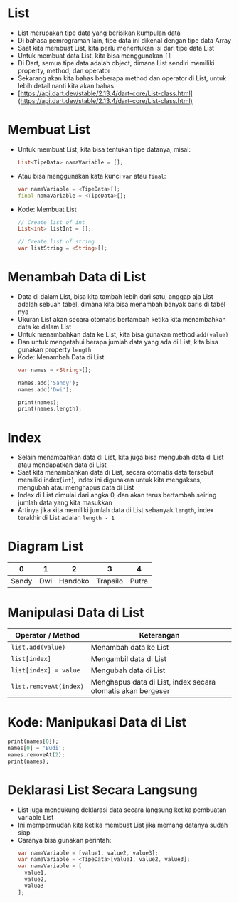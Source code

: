 # List
* List merupakan tipe data yang berisikan kumpulan data
* Di bahasa pemrograman lain, tipe data ini dikenal dengan tipe data Array
* Saat kita membuat List, kita perlu menentukan isi dari tipe data List
* Untuk membuat data List, kita bisa menggunakan ``` [] ```
* Di Dart, semua tipe data adalah object, dimana List sendiri memiliki property, method, dan operator
* Sekarang akan kita bahas beberapa method dan operator di List, untuk lebih detail nanti kita akan bahas
* [https://api.dart.dev/stable/2.13.4/dart-core/List-class.html](https://api.dart.dev/stable/2.13.4/dart-core/List-class.html)

# Membuat List
* Untuk membuat List, kita bisa tentukan tipe datanya, misal:
  ```dart
  List<TipeData> namaVariable = [];
  ```
* Atau bisa menggunakan kata kunci ``` var ``` atau ``` final ```:
  ```dart
  var namaVariable = <TipeData>[];
  final namaVariable = <TipeData>[];
  ```
* Kode: Membuat List
  ```dart
  // Create list of int
  List<int> listInt = [];

  // Create list of string
  var listString = <String>[];
  ```

# Menambah Data di List
* Data di dalam List, bisa kita tambah lebih dari satu, anggap aja List adalah sebuah tabel, dimana kita bisa menambah banyak baris di tabel nya
* Ukuran List akan secara otomatis bertambah ketika kita menambahkan data ke dalam List
* Untuk menambahkan data ke List, kita bisa gunakan method ``` add(value) ```
* Dan untuk mengetahui berapa jumlah data yang ada di List, kita bisa gunakan property ``` length ```
* Kode: Menambah Data di List
  ```dart
  var names = <String>[];

  names.add('Sandy');
  names.add('Dwi');

  print(names);
  print(names.length);
  ```

# Index
* Selain menambahkan data di List, kita juga bisa mengubah data di List atau mendapatkan data di List
* Saat kita menambahkan data di List, secara otomatis data tersebut memiliki index(``` int ```), index ini digunakan untuk kita mengakses, mengubah atau menghapus data di List
* Index di List dimulai dari angka 0, dan akan terus bertambah seiring jumlah data yang kita masukkan
* Artinya jika kita memiliki jumlah data di List sebanyak ``` length ```, index terakhir di List adalah ``` length - 1 ```

# Diagram List
| 0 | 1 | 2 | 3 | 4 |
| - | - | - | - | - |
| Sandy | Dwi | Handoko | Trapsilo | Putra |

# Manipulasi Data di List
| Operator / Method | Keterangan |
| ----------------- | ---------- |
| `list.add(value)` | Menambah data ke List |
| `list[index]` | Mengambil data di List |
| `list[index] = value` | Mengubah data di List |
| `list.removeAt(index)` | Menghapus data di List, index secara otomatis akan bergeser|

# Kode: Manipukasi Data di List
```dart
print(names[0]);
names[0] = 'Budi';
names.removeAt(2);
print(names);
```

# Deklarasi List Secara Langsung
* List juga mendukung deklarasi data secara langsung ketika pembuatan variable List
* Ini mempermudah kita ketika membuat List jika memang datanya sudah siap
* Caranya bisa gunakan perintah:
  ```dart
  var namaVariable = [value1, value2, value3];
  var namaVariable = <TipeData>[value1, value2, value3];
  var namaVariable = [
    value1,
    value2,
    value3
  ];
  ```
